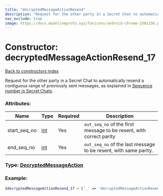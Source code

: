 ```yaml
---
title: "decryptedMessageActionResend"
description: "Request for the other party in a Secret Chat to automatically resend a contiguous range of previously sent messages, as explained in Sequence number is Secret Chats."
nav_exclude: true
image: https://docs.madelineproto.xyz/favicons/android-chrome-256x256.png
---
```

# Constructor: decryptedMessageActionResend\_17  
[Back to constructors index](/API_docs/constructors/index.md)



Request for the other party in a Secret Chat to automatically resend a contiguous range of previously sent messages, as explained in [Sequence number is Secret Chats](https://core.telegram.org/api/end-to-end/seq_no).

### Attributes:

| Name     |    Type       | Required | Description |
|----------|---------------|----------|-------------|
|start\_seq\_no|[int](/API_docs/types/int.md) | Yes|`out_seq_no` of the first message to be resent, with correct parity|
|end\_seq\_no|[int](/API_docs/types/int.md) | Yes|`out_seq_no` of the last message to be resent, with same parity.|



### Type: [DecryptedMessageAction](/API_docs/types/DecryptedMessageAction.md)


### Example:

```php
$decryptedMessageActionResend_17 = ['_' => 'decryptedMessageActionResend', 'start_seq_no' => int, 'end_seq_no' => int];
```  
